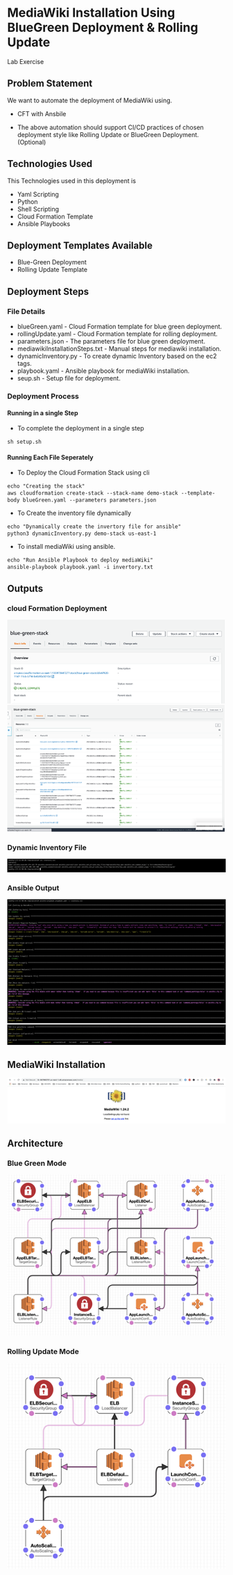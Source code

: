 # MediaWiki Installation Using BlueGreen Deployment & Rolling Update
Lab Exercise

## Problem Statement
We want to automate the deployment of MediaWiki using.
* CFT with Ansbile

* The above automation should support CI/CD practices of chosen deployment style like Rolling Update or BlueGreen Deployment. (Optional)

## Technologies Used
This Technologies used in this deployment is
* Yaml Scripting
* Python
* Shell Scripting
* Cloud Formation Template
* Ansible Playbooks

## Deployment Templates Available
* Blue-Green Deployment
* Rolling Update Template

## Deployment Steps

### File Details
* blueGreen.yaml                 - Cloud Formation template for blue green deployment.
* rollingUpdate.yaml             - Cloud Formation template for rolling deployment.
* parameters.json                - The parameters file for blue green deployment.
* mediawikiInstallationSteps.txt - Manual steps for mediawiki installation.
* dynamicInventory.py            - To create dynamic Inventory based on the ec2 tags.
* playbook.yaml                  - Ansible playbook for mediaWiki installation.
* seup.sh                        - Setup file for deployment.

### Deployment Process

#### Running in a single Step
* To complete the deployment in a single step
```
sh setup.sh
```

#### Running Each File Seperately
* To Deploy the Cloud Formation Stack using cli
```
echo "Creating the stack"
aws cloudformation create-stack --stack-name demo-stack --template-body blueGreen.yaml --parameters parameters.json
```

* To Create the inventory file dynamically
```
echo "Dynamically create the invertory file for ansible"
python3 dynamicInventory.py demo-stack us-east-1
```

* To install mediaWiki using ansible.
```
echo "Run Ansible Playbook to deploy mediaWiki"
ansible-playbook playbook.yaml -i invertory.txt
```

## Outputs
### cloud Formation Deployment
<img src="https://github.com/Deathadder433/testlab/blob/main/steps/cf_output1.png" alt="cf_output">
<img src="https://github.com/Deathadder433/testlab/blob/main/steps/cf_output2.PNG" alt="cf_output">

### Dynamic Inventory File
<img src="https://github.com/Deathadder433/testlab/blob/main/steps/dynamic_inventory.png" alt="dynamic_inventory">

### Ansible Output
<img src="https://github.com/Deathadder433/testlab/blob/main/steps/ansible1.png" alt="ansible1">
<img src="https://github.com/Deathadder433/testlab/blob/main/steps/ansible2.png" alt="ansible2">

## MediaWiki Installation
<img src="https://github.com/Deathadder433/testlab/blob/main/steps/output%20from%20lb.png" alt="mediaWiki">

## Architecture
### Blue Green Mode
<img src="https://github.com/Deathadder433/testlab/blob/main/steps/blue-green.png" alt="blue-green">

### Rolling Update Mode

<img src="https://github.com/Deathadder433/testlab/blob/main/steps/rolling.png" alt="rolling">



